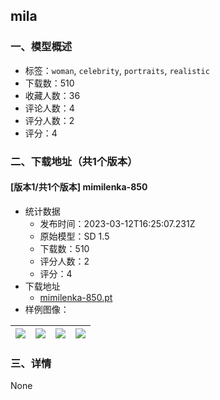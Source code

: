 ## mila
### 一、模型概述

- 标签：`woman`, `celebrity`, `portraits`, `realistic`
- 下载数：510
- 收藏人数：36
- 评论人数：4
- 评分人数：2
- 评分：4

### 二、下载地址（共1个版本）

#### [版本1/共1个版本] mimilenka-850

- 统计数据
  - 发布时间：2023-03-12T16:25:07.231Z
  - 原始模型：SD 1.5
  - 下载数：510
  - 评分人数：2
  - 评分：4
- 下载地址
  - [mimilenka-850.pt](https://civitai.com/api/download/models/20811)
- 样例图像：

| <img src="https://image.civitai.com/xG1nkqKTMzGDvpLrqFT7WA/80a4928c-8992-4d77-b61d-4bb61ac75700/width=450/238007.jpeg" /> | <img src="https://image.civitai.com/xG1nkqKTMzGDvpLrqFT7WA/0528e288-e678-4871-010d-ed6c71e24700/width=450/238006.jpeg" /> | <img src="https://image.civitai.com/xG1nkqKTMzGDvpLrqFT7WA/4b24c383-3be7-4c9b-7a0a-91e048dafe00/width=450/238005.jpeg" /> | <img src="https://image.civitai.com/xG1nkqKTMzGDvpLrqFT7WA/9c992298-4720-47dc-fb7d-81cf4e5d9b00/width=450/238004.jpeg" /> |
| ---- | ---- | ---- | ---- |


### 三、详情
None